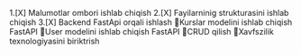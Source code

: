 1.[X] Malumotlar ombori ishlab chiqish
2.[X] Fayilarninig strukturasini ishlab chiqish
3.[X] Backend FastApi orqali ishlash 
        :black_square_button:Kurslar modelini ishlab chiqish FastAPI
        :black_square_button:User modelini ishlab chiqish FastAPI
        :black_square_button:CRUD qilish
        :black_square_button:Xavfszilik texnologiyasini biriktrish
